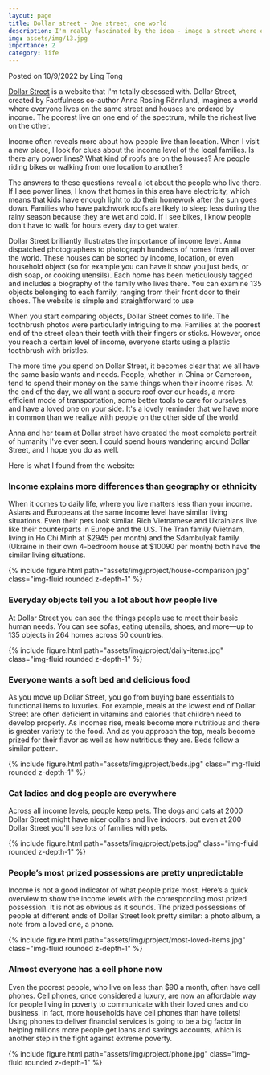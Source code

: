 ```yaml
---
layout: page
title: Dollar street - One street, one world
description: I'm really fascinated by the idea - image a street where everyone lives on it. The poorest live on one end, and the richest live on the other end
img: assets/img/13.jpg
importance: 2
category: life
---
```

Posted on 10/9/2022 by Ling Tong


[Dollar Street](https://www.gapminder.org/dollar-street/) is a website that I'm totally obsessed with. Dollar Street, created by Factfulness co-author Anna Rosling Rönnlund, imagines a world where everyone lives on the same street and houses are ordered by income. The poorest live on one end of the spectrum, while the richest live on the other.

Income often reveals more about how people live than location. When I visit a new place, I look for clues about the income level of the local families. Is there any power lines? What kind of roofs are on the houses? Are people riding bikes or walking from one location to another?

The answers to these questions reveal a lot about the people who live there. If I see power lines, I know that homes in this area have electricity, which means that kids have enough light to do their homework after the sun goes down. Families who have patchwork roofs are likely to sleep less during the rainy season because they are wet and cold. If I see bikes, I know people don't have to walk for hours every day to get water.

Dollar Street brilliantly illustrates the importance of income level. Anna dispatched photographers to photograph hundreds of homes from all over the world. These houses can be sorted by income, location, or even household object (so for example you can have it show you just beds, or dish soap, or cooking utensils). Each home has been meticulously tagged and includes a biography of the family who lives there. You can examine 135 objects belonging to each family, ranging from their front door to their shoes. The website is simple and straightforward to use

When you start comparing objects, Dollar Street comes to life. The toothbrush photos were particularly intriguing to me. Families at the poorest end of the street clean their teeth with their fingers or sticks. However, once you reach a certain level of income, everyone starts using a plastic toothbrush with bristles.

The more time you spend on Dollar Street, it becomes clear that we all have the same basic wants and needs. People, whether in China or Cameroon, tend to spend their money on the same things when their income rises. At the end of the day, we all want a secure roof over our heads, a more efficient mode of transportation, some better tools to care for ourselves, and have a loved one on your side. It's a lovely reminder that we have more in common than we realize with people on the other side of the world.

Anna and her team at Dollar street have created the most complete portrait of humanity I've ever seen. I could spend hours wandering around Dollar Street, and I hope you do as well.

Here is what I found from the website:

### Income explains more differences than geography or ethnicity

When it comes to daily life, where you live matters less than your income. Asians and Europeans at the same income level have similar living situations. Even their pets look similar. Rich Vietnamese and Ukrainians live like their counterparts in Europe and the U.S. The Tran family (Vietnam, living in Ho Chi Minh at $2945 per month) and the Sdambulyak family (Ukraine in their own 4-bedroom house at $10090 per month) both have the similar living situations. 

{% include figure.html path="assets/img/project/house-comparison.jpg"  class="img-fluid rounded z-depth-1" %}

### Everyday objects tell you a lot about how people live

At Dollar Street you can see the things people use to meet their basic human needs. You can see sofas, eating utensils, shoes, and more—up to 135 objects in 264 homes across 50 countries.

{% include figure.html path="assets/img/project/daily-items.jpg"  class="img-fluid rounded z-depth-1" %}

### Everyone wants a soft bed and delicious food

As you move up Dollar Street, you go from buying bare essentials to functional items to luxuries. For example, meals at the lowest end of Dollar Street are often deficient in vitamins and calories that children need to develop properly. As incomes rise, meals become more nutritious and there is greater variety to the food. And as you approach the top, meals become prized for their flavor as well as how nutritious they are. Beds follow a similar pattern.

{% include figure.html path="assets/img/project/beds.jpg"  class="img-fluid rounded z-depth-1" %}

### Cat ladies and dog people are everywhere

Across all income levels, people keep pets. The dogs and cats at 2000 Dollar Street might have nicer collars and live indoors, but even at 200 Dollar Street you'll see lots of families with pets.

{% include figure.html path="assets/img/project/pets.jpg"  class="img-fluid rounded z-depth-1" %}


### People’s most prized possessions are pretty unpredictable

Income is not a good indicator of what people prize most. Here’s a quick overview to show the income levels with the corresponding most prized possession. It is not as obvious as it sounds. The prized possessions of people at different ends of Dollar Street look pretty similar: a photo album, a note from a loved one, a phone.

{% include figure.html path="assets/img/project/most-loved-items.jpg"  class="img-fluid rounded z-depth-1" %}

### Almost everyone has a cell phone now

Even the poorest people, who live on less than $90 a month, often have cell phones. Cell phones, once considered a luxury, are now an affordable way for people living in poverty to communicate with their loved ones and do business. In fact, more households have cell phones than have toilets! Using phones to deliver financial services is going to be a big factor in helping millions more people get loans and savings accounts, which is another step in the fight against extreme poverty.

{% include figure.html path="assets/img/project/phone.jpg"  class="img-fluid rounded z-depth-1" %}
